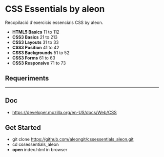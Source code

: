 # CSS Essentials by aleon

Recopilació d'exercicis essencials CSS by aleon.

- **HTML5 Basics** 11 to 112
- **CSS3 Basics** 21 to 213
- **CSS3 Layouts** 31 to 33
- **CSS3 Position** 41 to 42
- **CSS3 Backgrounds** 51 to 52
- **CSS3 Forms** 61 to 63
- **CSS3 Responsive** 71 to 73


## Requeriments

***


## Doc
- https://developer.mozilla.org/en-US/docs/Web/CSS



## Get Started
- git clone https://github.com/aleongit/cssessentials_aleon.git
- cd cssessentials_aleon
- **open** index.html in browser

